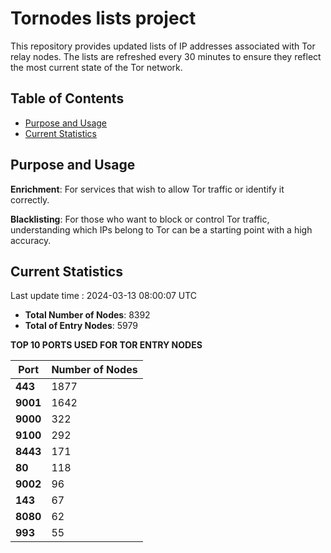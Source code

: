 # Tornodes lists project

This repository provides updated lists of IP addresses associated with Tor relay nodes. The lists are refreshed every 30 minutes to ensure they reflect the most current state of the Tor network.

## Table of Contents

- [Purpose and Usage](#purpose-and-usage)
- [Current Statistics](#current-statistics)


## Purpose and Usage

**Enrichment**: For services that wish to allow Tor traffic or identify it correctly.

**Blacklisting**: For those who want to block or control Tor traffic, understanding which IPs belong to Tor can be a starting point with a high accuracy.

## Current Statistics

Last update time : 2024-03-13 08:00:07 UTC

- **Total Number of Nodes**: 8392
- **Total of Entry Nodes**: 5979

**TOP 10 PORTS USED FOR TOR ENTRY NODES**

| **Port** | **Number of Nodes** |
|------|-----------------|
| **443**   | 1877  |
| **9001**   | 1642  |
| **9000**   | 322  |
| **9100**   | 292  |
| **8443**   | 171  |
| **80**   | 118  |
| **9002**   | 96  |
| **143**   | 67  |
| **8080**   | 62  |
| **993**   | 55  |

